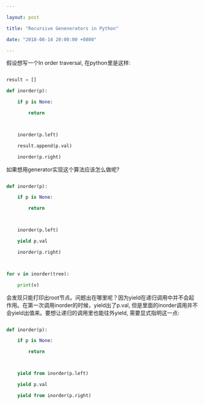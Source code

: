 ```yaml
---

layout: post

title: "Recursive Genenerators in Python"

date: "2018-08-14 20:00:00 +0800"

---
```




假设想写一个In order traversal, 在python里是这样:



```python

result = []

def inorder(p):

    if p is None:

        return



    inorder(p.left)

    result.append(p.val)

    inorder(p.right)

```



如果想用generator实现这个算法应该怎么做呢?



```python

def inorder(p):

    if p is None:

        return



    inorder(p.left)

    yield p.val

    inorder(p.right)



for v in inorder(tree):

    print(v)

```



会发现只能打印出root节点。问题出在哪里呢？因为yield在递归调用中并不会起作用。在第一次调用inorder的时候，yield出了p.val, 但是里面的inorder调用并不会yield出值来。要想让递归的调用里也能往外yield, 需要显式指明这一点:



```python

def inorder(p):

    if p is None:

        return



    yield from inorder(p.left)

    yield p.val

    yield from inorder(p.right)

```





